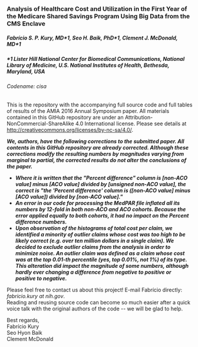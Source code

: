 ### Analysis of Healthcare Cost and Utilization in the First Year of the Medicare Shared Savings Program Using Big Data from the CMS Enclave
##### Fabrício S. P. Kury, MD\*1, Seo H. Baik, PhD\*1, Clement J. McDonald, MD\*1
##### \*1 Lister Hill National Center for Biomedical Communications, National Library of Medicine, U.S. National Institutes of Health, Bethesda, Maryland, USA
###### Codename: cisa
  
This is the repository with the accompanying full source code and full tables of results of the AMIA 2016 Annual Symposium paper. All materials contained in this GitHub repository are under an Attribution-NonCommercial-ShareAlike 4.0 International license. Please see details at http://creativecommons.org/licenses/by-nc-sa/4.0/.  
  
**_We, authors, have the following corrections to the submitted paper. All contents in this GitHub repository are already corrected. Although these corrections modify the resulting numbers by magnitudes varying from marginal to partial, the corrected results do not alter the conclusions of the paper._**  
* **_Where it is written that the "Percent difference" column is [non-ACO value] minus [ACO value] divided by [unsigned non-ACO value], the correct is "the 'Percent difference' column is ([non-ACO value] minus [ACO value]) divided by [non-ACO value]."_**  
* **_An error in our code for processing the MedPAR file inflated all its numbers by 12-fold in both non-ACO and ACO cohorts. Because the error applied equally to both cohorts, it had no impact on the Percent difference numbers._**  
* **_Upon observation of the histograms of total cost per claim, we identified a minority of outlier claims whose cost was too high to be likely correct (e.g. over ten million dollars in a single claim). We decided to exclude outlier claims from the analysis in order to minimize noise. An outlier claim was defined as a claim whose cost was at the top 0.01-th percentile (yes, top 0.01%, not 1%) of its type. This alteration did impact the magnitude of some numbers, although hardly ever changing a difference from negative to positive or positive to negative._**
  
Please feel free to contact us about this project! E-mail Fabrício directly: *fabricio.kury at nih.gov*.  
Reading and reusing source code can become so much easier after a quick voice talk with the original authors of the code -- we will be glad to help.  
  
Best regards,  
Fabrício Kury  
Seo Hyon Baik  
Clement McDonald

